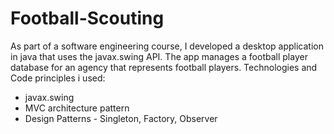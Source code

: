 # Football-Scouting

As part of a software engineering course, I developed a desktop application in java that uses the javax.swing API.
The app manages a football player database for an agency that represents football players.
Technologies and Code principles i used:
- javax.swing
- MVC architecture pattern
- Design Patterns - Singleton, Factory, Observer
